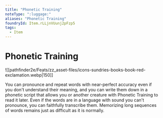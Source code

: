```yaml
---
title: "Phonetic Training"
noteType: ":luggage:"
aliases: "Phonetic Training"
foundryId: Item.rLLjnVUunj2pFzp5
tags:
  - Item
---
```


# Phonetic Training
![[pathfinder2e/Feats/zz_asset-files/icons-sundries-books-book-red-exclamation.webp|150]]

You can pronounce and repeat words with near-perfect accuracy even if you don't understand their meaning, and you can write them down in a phonetic script that allows you or another creature with Phonetic Training to read it later. Even if the words are in a language with sound you can't pronounce, you can faithfully transcribe them. Memorizing long sequences of words remains just as difficult as it is normally.

